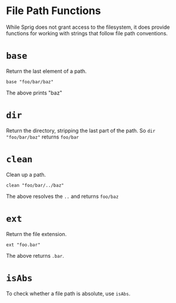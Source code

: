 # File Path Functions

While Sprig does not grant access to the filesystem, it does provide functions
for working with strings that follow file path conventions.

# `base`

Return the last element of a path.

```
base "foo/bar/baz"
```

The above prints "baz"

# `dir`

Return the directory, stripping the last part of the path. So `dir "foo/bar/baz"`
returns `foo/bar`

# `clean`

Clean up a path.

```
clean "foo/bar/../baz"
```

The above resolves the `..` and returns `foo/baz`

# `ext`

Return the file extension.

```
ext "foo.bar"
```

The above returns `.bar`.

# `isAbs`

To check whether a file path is absolute, use `isAbs`.
